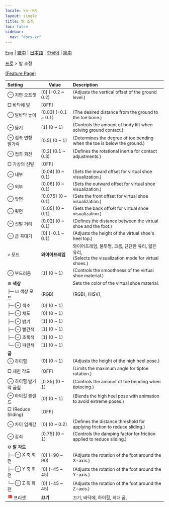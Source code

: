```yaml
---
locale: ko-rKR
layout: single
title: 발 조정
toc: false
sidebar:
  nav: "docs-kr"
---
```

[Eng](/dancexr/menu/2025.4/actor/feet_adjustment) | [繁中](/tw/dancexr/menu/2025.4/actor/feet_adjustment) | [日本語](/jp/dancexr/menu/2025.4/actor/feet_adjustment) | [한국어](/kr/dancexr/menu/2025.4/actor/feet_adjustment) | [简中](/zh/dancexr/menu/2025.4/actor/feet_adjustment)

[프로](../menu#프로) > 발 조정



[(Feature Page)](/kr/dancexr/features/feet_adjustment)

| Setting | Value | Description |
| :--- | --- | :--- |
|  ⊖ 지면 오프셋| [0] (-0.2 ~ 0.2) | (Adjusts the vertical offset of the ground level.)
|  □ 바닥에 발| [OFF] | 
|  ⊖ 발바닥 높이| [0.03] (-0.1 ~ 0.1) | (The desired distance from the ground to the toe bone.)
|  ⊖ 들기| [1] (0 ~ 1) | (Controls the amount of body lift when solving ground contact.)
|  ⊖ 접촉 변형 발가락| [0.5] (0 ~ 1) | (Determines the degree of toe bending when the toe is below the ground.)
|  ⊖ 접촉 회전| [0.2] (0.1 ~ 0.3) | (Defines the rotational inertia for contact adjustments.)
|  □ 가상의 신발| [OFF] | 
|  ⊖ 내부| [0.04] (0 ~ 0.1) | (Sets the inward offset for virtual shoe visualization.)
|  ⊖ 외부| [0.06] (0 ~ 0.1) | (Sets the outward offset for virtual shoe visualization.)
|  ⊖ 앞면| [0.075] (0 ~ 0.1) | (Sets the front offset for virtual shoe visualization.)
|  ⊖ 뒷면| [0.05] (0 ~ 0.1) | (Sets the back offset for virtual shoe visualization.)
|  ⊖ 신발 거리| [0.02] (0 ~ 0.1) | (Defines the distance between the virtual shoe and the foot.)
|  ⊖ 굽 꼭대기| [0] (-0.1 ~ 0.1) | (Adjusts the height of the virtual shoe's heel top.)
|  > 모드| **와이어프레임** | 와이어프레임, 불투명, 크롬, 단단한 유리, 얇은 유리, <br/>(Selects the visualization mode for virtual shoes.) |
|  ⊖ 부드러움| [1] (0 ~ 1) | (Controls the smoothness of the virtual shoe material.)
|  ⚙️ <b>색상</b>| | Sets the color of the virtual shoe material.
| ├─ ☑ 색상 모드| (RGB) | (RGB), (HSV), 
| ├─ ⊖ 색조| [0] (0 ~ 1) | 
| ├─ ⊖ 채도| [0] (0 ~ 1) | 
| ├─ ⊖ 밝기| [1] (0 ~ 1) | 
| ├─ ⊖ 빨간색| [1] (0 ~ 1) | 
| ├─ ⊖ 초록색| [1] (0 ~ 1) | 
| └─ ⊖ 파란색| [1] (0 ~ 1) | 
|  <b>굽</b>|| 
|  ⊖ 하이힐| [0] (0 ~ 1) | (Adjusts the height of the high heel pose.)
|  □ 제한 각도| [OFF] | (Limits the maximum angle for tiptoe rotation.)
|  ⊖ 하이힐 발가락 굽힘| [0.35] (0 ~ 1) | (Controls the amount of toe bending when tiptoeing.)
|  ⊖ 하이힐 블렌드| [0] (0 ~ 1) | (Blends the high heel pose with animation to avoid extreme poses.)
|  □ (Reduce Sliding)| [OFF] | 
|  ⊖ 차이 임계값| [0] (0 ~ 0.2) | (Defines the distance threshold for applying friction to reduce sliding.)
|  ⊖ 감쇠| [0.75] (0 ~ 1) | (Controls the damping factor for friction applied to reduce sliding.)
|  ⚙️ <b>발 각도</b>| | 
| ├─ ⊖ X 축 회전| [0] (-90 ~ 90) | (Adjusts the rotation of the foot around the X-axis.)
| ├─ ⊖ Y 축 회전| [0] (-45 ~ 45) | (Adjusts the rotation of the foot around the Y-axis.)
| └─ ⊖ Z 축 회전| [0] (-45 ~ 45) | (Adjusts the rotation of the foot around the Z-axis.)
| <img src="/images/icon/ic_list.png" alt="list icon"/> 프리셋| **끄기** | 끄기, 바닥에, 하이힐, 최대 굽,  |
